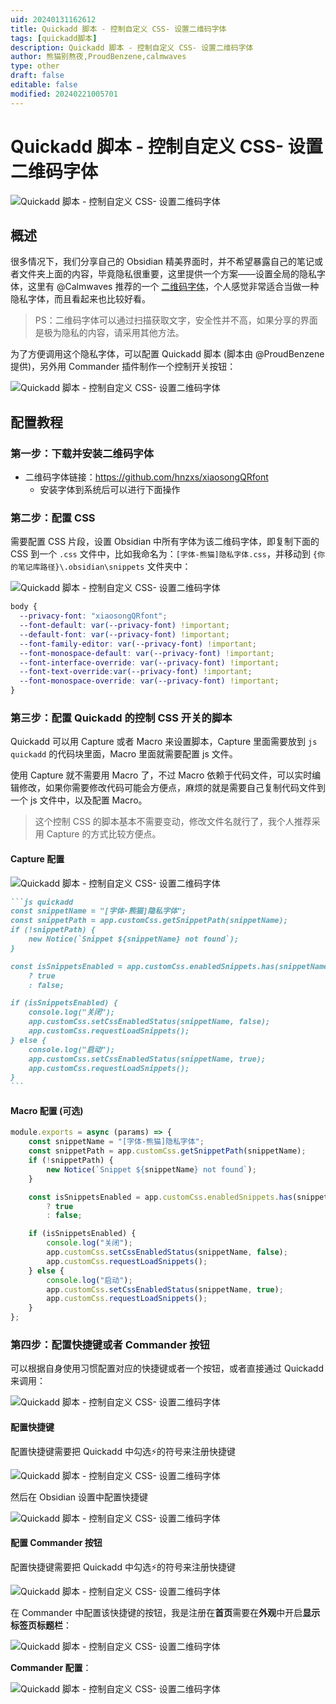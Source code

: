 ```yaml
---
uid: 20240131162612
title: Quickadd 脚本 - 控制自定义 CSS- 设置二维码字体
tags: [quickadd脚本]
description: Quickadd 脚本 - 控制自定义 CSS- 设置二维码字体
author: 熊猫别熬夜,ProudBenzene,calmwaves
type: other
draft: false
editable: false
modified: 20240221005701
---
```


# Quickadd 脚本 - 控制自定义 CSS- 设置二维码字体

![Quickadd 脚本 - 控制自定义 CSS- 设置二维码字体](https://cdn.pkmer.cn/images/202401311633076.png!pkmer)

## 概述

很多情况下，我们分享自己的 Obsidian 精美界面时，并不希望暴露自己的笔记或者文件夹上面的内容，毕竟隐私很重要，这里提供一个方案——设置全局的隐私字体，这里有 @Calmwaves 推荐的一个 [二维码字体](https://github.com/hnzxs/xiaosongQRfont)，个人感觉非常适合当做一种隐私字体，而且看起来也比较好看。

> PS：二维码字体可以通过扫描获取文字，安全性并不高，如果分享的界面是极为隐私的内容，请采用其他方法。

为了方便调用这个隐私字体，可以配置 Quickadd 脚本 (脚本由 @ProudBenzene 提供)，另外用 Commander 插件制作一个控制开关按钮：

![Quickadd 脚本 - 控制自定义 CSS- 设置二维码字体](https://cdn.pkmer.cn/images/202401311633077.gif!pkmer)

## 配置教程

### 第一步：下载并安装二维码字体

- 二维码字体链接：<https://github.com/hnzxs/xiaosongQRfont>
	- 安装字体到系统后可以进行下面操作

### 第二步：配置 CSS

需要配置 CSS 片段，设置 Obsidian 中所有字体为该二维码字体，即复制下面的 CSS 到一个 `.css` 文件中，比如我命名为：`[字体-熊猫]隐私字体.css`，并移动到 `{你的笔记库路径}\.obsidian\snippets` 文件夹中：

![Quickadd 脚本 - 控制自定义 CSS- 设置二维码字体](https://cdn.pkmer.cn/images/202401311633078.png!pkmer)

```css
body {
  --privacy-font: "xiaosongQRfont";
  --font-default: var(--privacy-font) !important;
  --default-font: var(--privacy-font) !important;
  --font-family-editor: var(--privacy-font) !important;
  --font-monospace-default: var(--privacy-font) !important;
  --font-interface-override: var(--privacy-font) !important;
  --font-text-override:var(--privacy-font) !important;
  --font-monospace-override: var(--privacy-font) !important;
}
```

### 第三步：配置 Quickadd 的控制 CSS 开关的脚本

Quickadd 可以用 Capture 或者 Macro 来设置脚本，Capture 里面需要放到 `js quickadd` 的代码块里面，Macro 里面就需要配置 js 文件。

使用 Capture 就不需要用 Macro 了，不过 Macro 依赖于代码文件，可以实时编辑修改，如果你需要修改代码可能会方便点，麻烦的就是需要自己复制代码文件到一个 js 文件中，以及配置 Macro。

> 这个控制 CSS 的脚本基本不需要变动，修改文件名就行了，我个人推荐采用 Capture 的方式比较方便点。

#### Capture 配置

![Quickadd 脚本 - 控制自定义 CSS- 设置二维码字体](https://cdn.pkmer.cn/images/202401311633080.png!pkmer)

````md
```js quickadd
const snippetName = "[字体-熊猫]隐私字体";
const snippetPath = app.customCss.getSnippetPath(snippetName);
if (!snippetPath) {
	new Notice(`Snippet ${snippetName} not found`);
}

const isSnippetsEnabled = app.customCss.enabledSnippets.has(snippetName)
	? true
	: false;

if (isSnippetsEnabled) {
	console.log("关闭");
	app.customCss.setCssEnabledStatus(snippetName, false);
	app.customCss.requestLoadSnippets();
} else {
	console.log("启动");
	app.customCss.setCssEnabledStatus(snippetName, true);
	app.customCss.requestLoadSnippets();
}
```
````

#### Macro 配置 (可选)

```js
module.exports = async (params) => {
    const snippetName = "[字体-熊猫]隐私字体";
    const snippetPath = app.customCss.getSnippetPath(snippetName);
    if (!snippetPath) {
        new Notice(`Snippet ${snippetName} not found`);
    }

    const isSnippetsEnabled = app.customCss.enabledSnippets.has(snippetName)
        ? true
        : false;

    if (isSnippetsEnabled) {
        console.log("关闭");
        app.customCss.setCssEnabledStatus(snippetName, false);
        app.customCss.requestLoadSnippets();
    } else {
        console.log("启动");
        app.customCss.setCssEnabledStatus(snippetName, true);
        app.customCss.requestLoadSnippets();
    }
};
```

### 第四步：配置快捷键或者 Commander 按钮

可以根据自身使用习惯配置对应的快捷键或者一个按钮，或者直接通过 Quickadd 来调用：

![Quickadd 脚本 - 控制自定义 CSS- 设置二维码字体](https://cdn.pkmer.cn/images/202401311633081.png!pkmer)

#### 配置快捷键

配置快捷键需要把 Quickadd 中勾选⚡的符号来注册快捷键

![Quickadd 脚本 - 控制自定义 CSS- 设置二维码字体](https://cdn.pkmer.cn/images/202401311633082.png!pkmer)

然后在 Obsidian 设置中配置快捷键

![Quickadd 脚本 - 控制自定义 CSS- 设置二维码字体](https://cdn.pkmer.cn/images/202401311633083.png!pkmer)

#### 配置 Commander 按钮

配置快捷键需要把 Quickadd 中勾选⚡的符号来注册快捷键

![Quickadd 脚本 - 控制自定义 CSS- 设置二维码字体](https://cdn.pkmer.cn/images/202401311633082.png!pkmer)

在 Commander 中配置该快捷键的按钮，我是注册在**首页**需要在**外观**中开启**显示标签页标题栏**：

![Quickadd 脚本 - 控制自定义 CSS- 设置二维码字体](https://cdn.pkmer.cn/images/202401311633085.png!pkmer)

**Commander 配置**：

![Quickadd 脚本 - 控制自定义 CSS- 设置二维码字体](https://cdn.pkmer.cn/images/202401311633086.png!pkmer)